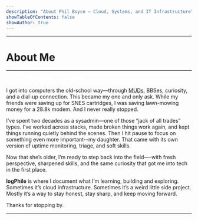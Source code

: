 ```yaml
---
description: "About Phil Boyce – Cloud, Systems, and IT Infrastructure"
showTableOfContents: false
showAuthor: true
---
```

  <hr class="mt-5 border-t border-secondary-500 w-full mb-3 thicc">
  <h1 class="text-4xl font-extrabold text-neutral-900 dark:text-neutral mb-3 !mb-3">About Me</h1>
  <hr class="mt-3 border-t border-secondary-500 w-full mb-5 thicc">



<span style="color: white;">
  Hey, I’m <strong>Phil Boyce</strong>, and <a href="https://www.logphile.com" style="color:white; font-weight: bold;">logPhile</a> is my space to learn out loud.
</span>

I got into computers the old-school way—through [MUDs](https://en.wikipedia.org/wiki/Multi-user_dungeon), BBSes, curiosity, and a dial-up connection. This became my one and only ask. While my friends were saving up for SNES cartridges, I was saving lawn-mowing money for a 28.8k modem. And I never really stopped.

I’ve spent two decades as a sysadmin—one of those “jack of all trades” types. I’ve worked across stacks, made broken things work again, and kept things running quietly behind the scenes. Then I hit pause to focus on something even more important--my daughter. That came with its own version of uptime monitoring, triage, and soft skills.

Now that she’s older, I’m ready to step back into the field—-with fresh perspective, sharpened skills, and the same curiosity that got me into tech in the first place.

**logPhile** is where I document what I’m learning, building and exploring. Sometimes it’s cloud infrastructure. Sometimes it’s a weird little side project. Mostly it’s a way to stay honest, stay sharp, and keep moving forward.

Thanks for stopping by.


<hr class="mt-2 mb-6 border-neutral-700 dark:border-neutral-600 thicc">